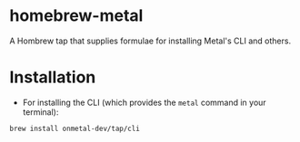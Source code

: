 # homebrew-metal
A Hombrew tap that supplies formulae for installing Metal's CLI and others.

# Installation
- For installing the CLI (which provides the `metal` command in your terminal):
```bash
brew install onmetal-dev/tap/cli
```
